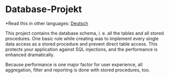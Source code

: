 # Database-Projekt

*Read this in other languages: [Deutsch](Readme.de.md)

This project contains the database schema, i. e. all the tables and all stored procedures. One basic rule while creating was to implement every single data access as a stored procedure and prevent direct table access. This protects your application against SQL injections, and the performance is enhanced dramatically.

Because performance is one major factor for user experience, all aggregation, filter and reporting is done with stored procedures, too.

